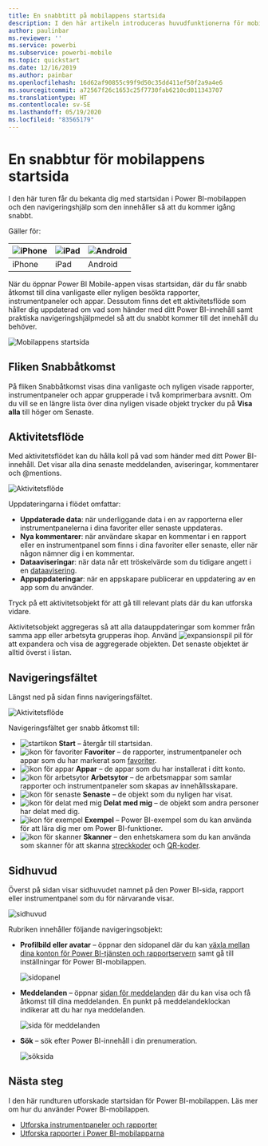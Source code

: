 ```yaml
---
title: En snabbtitt på mobilappens startsida
description: I den här artikeln introduceras huvudfunktionerna för mobilappens startsida.
author: paulinbar
ms.reviewer: ''
ms.service: powerbi
ms.subservice: powerbi-mobile
ms.topic: quickstart
ms.date: 12/16/2019
ms.author: painbar
ms.openlocfilehash: 16d62af90855c99f9d50c35dd411ef50f2a9a4e6
ms.sourcegitcommit: a72567f26c1653c25f7730fab6210cd011343707
ms.translationtype: HT
ms.contentlocale: sv-SE
ms.lasthandoff: 05/19/2020
ms.locfileid: "83565179"
---
```

# <a name="a-quick-tour-of-the-mobile-app-home-page"></a>En snabbtur för mobilappens startsida
I den här turen får du bekanta dig med startsidan i Power BI-mobilappen och den navigeringshjälp som den innehåller så att du kommer igång snabbt.

Gäller för:

| ![iPhone](./media/mobile-apps-quickstart-view-dashboard-report/iphone-logo-30-px.png) | ![iPad](./media/mobile-apps-quickstart-view-dashboard-report/ipad-logo-30-px.png) | ![Android](./media/mobile-apps-quickstart-view-dashboard-report/android-logo-30-px.png) |
|:--- |:--- |:--- |
| iPhone | iPad | Android | 

När du öppnar Power BI Mobile-appen visas startsidan, där du får snabb åtkomst till dina vanligaste eller nyligen besökta rapporter, instrumentpaneler och appar. Dessutom finns det ett aktivitetsflöde som håller dig uppdaterad om vad som händer med ditt Power BI-innehåll samt praktiska navigeringshjälpmedel så att du snabbt kommer till det innehåll du behöver.

![Mobilappens startsida](./media/mobile-apps-home-page/powerbi-mobile-app-home.png)
 
## <a name="quick-access-tab"></a>Fliken Snabbåtkomst

På fliken Snabbåtkomst visas dina vanligaste och nyligen visade rapporter, instrumentpaneler och appar grupperade i två komprimerbara avsnitt. Om du vill se en längre lista över dina nyligen visade objekt trycker du på **Visa alla** till höger om Senaste. 

## <a name="activity-feed"></a>Aktivitetsflöde

Med aktivitetsflödet kan du hålla koll på vad som händer med ditt Power BI-innehåll. Det visar alla dina senaste meddelanden, aviseringar, kommentarer och @mentions.

![Aktivitetsflöde](./media/mobile-apps-home-page/powerbi-mobile-app-activity.png)

Uppdateringarna i flödet omfattar:
* **Uppdaterade data**: när underliggande data i en av rapporterna eller instrumentpanelerna i dina favoriter eller senaste uppdateras.
* **Nya kommentarer**: när användare skapar en kommentar i en rapport eller en instrumentpanel som finns i dina favoriter eller senaste, eller när någon nämner dig i en kommentar.
* **Dataaviseringar**: när data når ett tröskelvärde som du tidigare angett i en [dataavisering](mobile-set-data-alerts-in-the-mobile-apps.md).
* **Appuppdateringar**: när en appskapare publicerar en uppdatering av en app som du använder.

 Tryck på ett aktivitetsobjekt för att gå till relevant plats där du kan utforska vidare.

Aktivitetsobjekt aggregeras så att alla datauppdateringar som kommer från samma app eller arbetsyta grupperas ihop. Använd ![expansionspil](./media/mobile-apps-home-page/powerbi-mobile-app-expand-arrow.png) pil för att expandera och visa de aggregerade objekten. Det senaste objektet är alltid överst i listan.

## <a name="navigation-bar"></a>Navigeringsfältet

Längst ned på sidan finns navigeringsfältet.

![Aktivitetsflöde](./media/mobile-apps-home-page/powerbi-mobile-app-navbar.png)

Navigeringsfältet ger snabb åtkomst till:

* ![startikon](./media/mobile-apps-home-page/powerbi-mobile-app-home-icon.png) **Start** – återgår till startsidan.
* ![ikon för favoriter](./media/mobile-apps-home-page/powerbi-mobile-app-favorites-icon.png) **Favoriter** – de rapporter, instrumentpaneler och appar som du har markerat som [favoriter](mobile-apps-favorites.md).
* ![ikon för appar](./media/mobile-apps-home-page/powerbi-mobile-app-apps-icon.png) **Appar** – de appar som du har installerat i ditt konto.
* ![ikon för arbetsytor](./media/mobile-apps-home-page/powerbi-mobile-app-workspaces-icon.png) **Arbetsytor** – de arbetsmappar som samlar rapporter och instrumentpaneler som skapas av innehållsskapare.
* ![ikon för senaste](./media/mobile-apps-home-page/powerbi-mobile-app-recents-icon.png) **Senaste** – de objekt som du nyligen har visat.
* ![ikon för delat med mig](./media/mobile-apps-home-page/powerbi-mobile-app-shared-with-me-icon.png) **Delat med mig** – de objekt som andra personer har delat med dig.
* ![ikon för exempel](./media/mobile-apps-home-page/powerbi-mobile-app-samples-icon.png) **Exempel** – Power BI-exempel som du kan använda för att lära dig mer om Power BI-funktioner.
* ![ikon för skanner](./media/mobile-apps-home-page/powerbi-mobile-app-scanner-icon.png) **Skanner** – den enhetskamera som du kan använda som skanner för att skanna [streckkoder](mobile-apps-scan-barcode-iphone.md) och [QR-koder](mobile-apps-qr-code.md).

## <a name="header"></a>Sidhuvud

Överst på sidan visar sidhuvudet namnet på den Power BI-sida, rapport eller instrumentpanel som du för närvarande visar.

![sidhuvud](./media/mobile-apps-home-page/powerbi-mobile-app-header.png)

Rubriken innehåller följande navigeringsobjekt:
* **Profilbild eller avatar** – öppnar den sidopanel där du kan [växla mellan dina konton för Power BI-tjänsten och rapportservern](mobile-app-ssrs-kpis-mobile-on-premises-reports.md) samt gå till inställningar för Power BI-mobilappen.

    ![sidopanel](./media/mobile-apps-home-page/powerbi-mobile-app-side-panel.png)

* **Meddelanden** – öppnar [sidan för meddelanden](mobile-apps-notification-center.md) där du kan visa och få åtkomst till dina meddelanden. En punkt på meddelandeklockan indikerar att du har nya meddelanden.

    ![sida för meddelanden](./media/mobile-apps-home-page/powerbi-mobile-app-notifications-page.png)

* **Sök** – sök efter Power BI-innehåll i din prenumeration.

    ![söksida](./media/mobile-apps-home-page/powerbi-mobile-app-search-page.png)

## <a name="next-steps"></a>Nästa steg
I den här rundturen utforskade startsidan för Power BI-mobilappen. Läs mer om hur du använder Power BI-mobilappen. 
* [Utforska instrumentpaneler och rapporter](mobile-apps-quickstart-view-dashboard-report.md)
* [Utforska rapporter i Power BI-mobilapparna](mobile-reports-in-the-mobile-apps.md)
